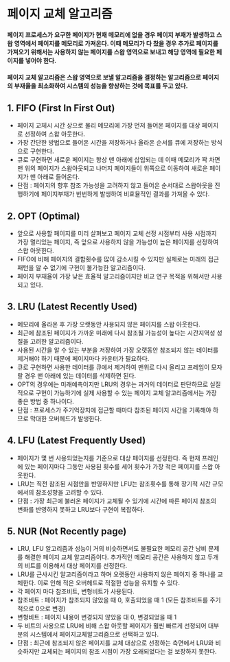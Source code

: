 # 페이지 교체 알고리즘

#### 페이지 프로세스가 요구한 페이지가 현재 메모리에 없을 경우 페이지 부재가 발생하고 스왑 영역에서 페이지를 메모리로 가져온다. 이때 메모리가 다 찼을 경우 추가로 페이지를 가져오기 위해서는 사용하지 않는 페이지를 스왑 영역으로 보내고 해당 영역에 필요한 페이지를 넣어야 한다.
#### 페이지 교체 알고리즘은 스왑 영역으로 보낼 알고리즘을 결정하는 알고리즘으로 페이지의 부재율을 최소화하여 시스템의 성능을 향상하는 것에 목표를 두고 있다.


## 1. FIFO (First In First Out)

- 페이지 교체시 시간 상으로 물리 메모리에 가장 먼저 들어온 페이지를 대상 페이지로 선정하여 스왑 아웃한다.
- 가장 간단한 방법으로 들어온 시간을 저장하거나 올라온 순서를 큐에 저장하는 방식으로 구현한다.
- 큐로 구현하면 새로운 페이지는 항상 맨 아래에 삽입되는 데 이때 메모리가 꽉 차면 맨 위의 페이지가 스왑아웃되고 나머지 페이지들이 위쪽으로 이동하여 새로운 페이지가 맨 아래로 들어온다.
- 단점 : 페이지의 향후 참조 가능성을 고려하지 않고 들어온 순서대로 스왑아웃을 진행하기에 페이지부재가 빈번하게 발생하여 비효율적인 결과를 가져올 수 있다.

## 2. OPT (Optimal)

- 앞으로 사용할 페이지를 미리 살펴보고 페이지 교체 선정 시점부터 사용 시점까지 가장 멀리있는 페이지, 즉 앞으로 사용하지 않을 가능성이 높은 페이지를 선정하여 스왑 아웃한다.
- FIFO에 비해 페이지의 결함횟수를 많이 감소시킬 수 있지만 실제로는 미래의 접근 패턴을 알 수 없기에 구현이 불가능한 알고리즘이다.
- 페이지 부재율이 가장 낮은 효율적 알고리즘이지만 비교 연구 목적을 위해서만 사용되고 있다.

## 3. LRU (Latest Recently Used)

- 메모리에 올라온 후 가장 오랫동안 사용되지 않은 페이지를 스왑 아웃한다.
- 최근에 참조된 페이지가 가까운 미래에 다시 참조될 가능성이 높다는 시간지역성 성질을 고려한 알고리즘이다.
- 사용된 시간을 알 수 있는 부분을 저장하여 가장 오랫동안 참조되지 않는 데이터를 제거해야 하기 때문에 페이지마다 카운터가 필요하다.
- 큐로 구현하면 사용한 데이터를 큐에서 제거하여 맨위로 다시 올리고 프레임이 모자랄 경우 맨 아래에 있는 데이터를 삭제하면 된다.
- OPT의 경우에는 미래예측이지만 LRU의 경우는 과거의 데이터로 판단하므로 실질적으로 구현이 가능하기에 실제 사용할 수 있는 페이지 교체 알고리즘에서는 가장 좋은 방법 중 하나이다.
- 단점 : 프로세스가 주기억장치에 접근할 때마다 참조된 페이지 시간을 기록해야 하므로 막대한 오버헤드가 발생한다.

## 4. LFU (Latest Frequently Used)

- 페이지가 몇 번 사용되었는지를 기준으로 대상 페이지를 선정한다. 즉 현재 프레인에 있는 페이지마다 그동안 사용된 횟수를 세어 횟수가 가장 적은 페이지를 스왑 아웃한다.
- LRU는 직전 참조된 시점만을 반영하지만 LFU는 참조횟수를 통해 장기적 시간 규모에서의 참조성향을 고려할 수 있다.
- 단점 : 가장 최근에 불러온 페이지가 교체될 수 있기에 시간에 따른 페이지 참조의 변화를 반영하지 못하고 LRU보다 구현이 복잡하다.

## 5. NUR (Not Recently page)

- LRU, LFU 알고리즘과 성능이 거의 비슷하면서도 불필요한 메모리 공간 낭비 문제를 해결한 페이지 교체 알고리즘이다. 추가적인 메모리 공간은 사용하지 않고 두개의 비트를 이용해서 대상 페이지를 선정한다.
- LRU를 근사시킨 알고리즘이라고 하며 오랫동안 사용하지 않은 페이지 중 하나를 교체한다. 이로 인해 적은 오버헤드로 적절한 성능을 유지할 수 있다.
- 각 페이지 마다 참조비트, 변형비트가 사용된다.
- 참조비트 : 페이지가 참조되지 않았을 때 0, 호출되었을 때 1 (모든 참조비트를 주기적으로 0으로 변경)
- 변형비트 : 페이지 내용이 변경되지 않았을 대 0, 변경되었을 때 1
- 두 비트의 사용으로 LRU에 비해 스왑 아웃할 페이지가 훨씬 빠르게 선정되어 대부분의 시스템에서 페이지교체알고리즘으로 선택하고 있다.
- 단점 : 최근에 참조되지 않은 페이지를 교체 대상으로 선정하는 측면에서 LRU와 비슷하지만 교체되는 페이지의 참조 시점이 가장 오래되었다는 걸 보장하지 못한다.